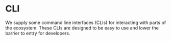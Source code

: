 # CLI

We supply some command line interfaces (CLIs) for interacting with parts of the ecosystem. These CLIs are designed to be easy to use and lower the barrier to entry for developers.
